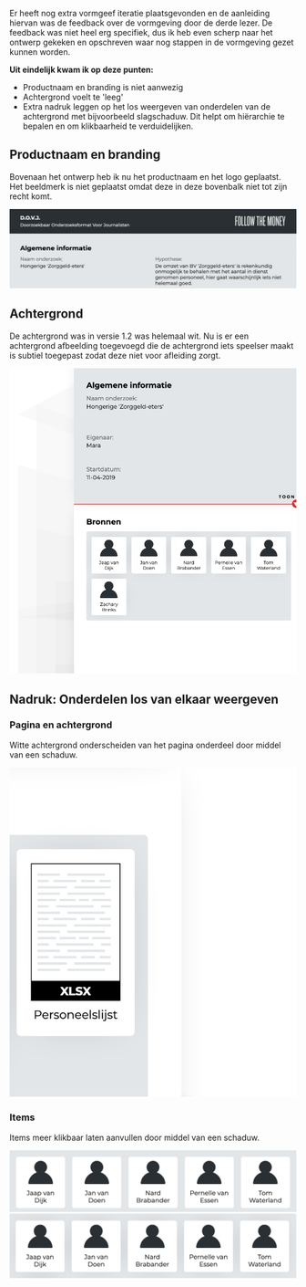 Er heeft nog extra vormgeef iteratie plaatsgevonden en de aanleiding hiervan was de feedback over de vormgeving door de derde lezer. De feedback was niet heel erg specifiek, dus ik heb even scherp naar het ontwerp gekeken en opschreven waar nog stappen in de vormgeving gezet kunnen worden.


__Uit eindelijk kwam ik op deze punten:__

* Productnaam en branding is niet aanwezig
* Achtergrond voelt te 'leeg'
* Extra nadruk leggen op het los weergeven van onderdelen van de achtergrond met bijvoorbeeld slagschaduw. Dit helpt om hiërarchie te bepalen en om klikbaarheid te verduidelijken.


## Productnaam en branding

Bovenaan het ontwerp heb ik nu het productnaam en het logo geplaatst. Het beeldmerk is niet geplaatst omdat deze in deze bovenbalk niet tot zijn recht komt.


![Branding en productnaam](content/branding.png)

## Achtergrond

De achtergrond was in versie 1.2 was helemaal wit. Nu is er een achtergrond afbeelding toegevoegd die de achtergrond iets speelser maakt is subtiel toegepast zodat deze niet voor afleiding zorgt.

![Achtergrond afbeelding](content/achtergrond-afbeelding.png)

## Nadruk: Onderdelen los van elkaar weergeven

### Pagina en achtergrond

Witte achtergrond onderscheiden van het pagina onderdeel door middel van een schaduw.

![Achtergrond afbeelding](content/page-shadow.png)

### Items

Items meer klikbaar laten aanvullen door middel van een schaduw.

![Items zonder schaduw](content/item-without.png)
![Items met schaduw](content/item-with.png)


